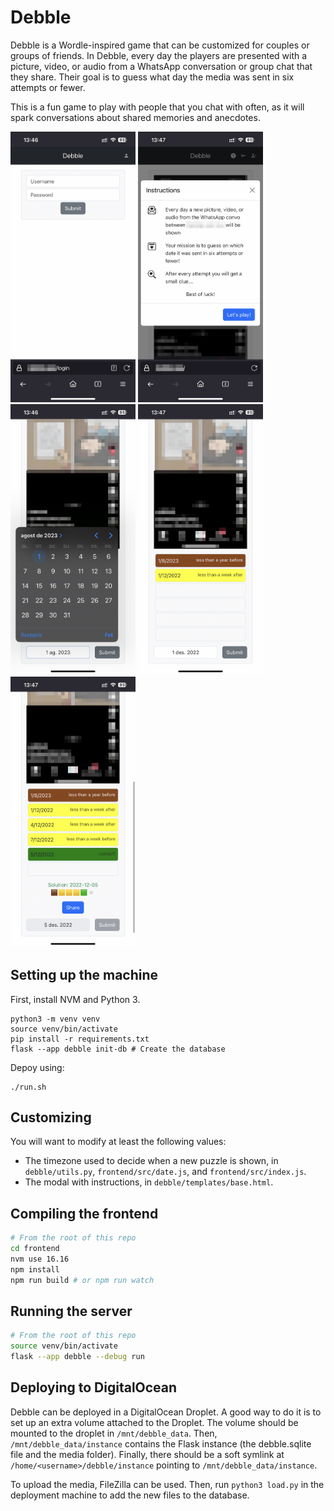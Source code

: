 # Debble

Debble is a Wordle-inspired game that can be customized for couples or groups of friends.
In Debble, every day the players are presented with a picture, video, or audio from a WhatsApp conversation or group chat that they share.
Their goal is to guess what day the media was sent in six attempts or fewer.

This is a fun game to play with people that you chat with often, as it will spark conversations about shared memories and anecdotes.

<img src="./screenshots/login.jpeg" alt="Screenshot of the login page" width="200"/>
<img src="./screenshots/instructions.jpeg" alt="Screenshot of the instructions modal" width="200"/>
<img src="./screenshots/picker.jpeg" alt="Screenshot of the date picker" width="200"/>
<img src="./screenshots/guess.jpeg" alt="Screenshot of some guesses" width="200"/>
<img src="./screenshots/solution.jpeg" alt="Screenshot of all the guesses and the solution" width="200"/>

## Setting up the machine

First, install NVM and Python 3.

```
python3 -m venv venv
source venv/bin/activate
pip install -r requirements.txt
flask --app debble init-db # Create the database
```

Depoy using:

```
./run.sh
```

## Customizing

You will want to modify at least the following values:

- The timezone used to decide when a new puzzle is shown, in `debble/utils.py`, `frontend/src/date.js`, and `frontend/src/index.js`.
- The modal with instructions, in `debble/templates/base.html`.

## Compiling the frontend

```sh
# From the root of this repo
cd frontend
nvm use 16.16
npm install
npm run build # or npm run watch
```

## Running the server

```sh
# From the root of this repo
source venv/bin/activate
flask --app debble --debug run
```

## Deploying to DigitalOcean

Debble can be deployed in a DigitalOcean Droplet.
A good way to do it is to set up an extra volume attached to the Droplet.
The volume should be mounted to the droplet in `/mnt/debble_data`.
Then, `/mnt/debble_data/instance` contains the Flask instance (the debble.sqlite file and the media folder).
Finally, there should be a soft symlink at `/home/<username>/debble/instance` pointing to `/mnt/debble_data/instance`.

To upload the media, FileZilla can be used.
Then, run `python3 load.py` in the deployment machine to add the new files to the database.

